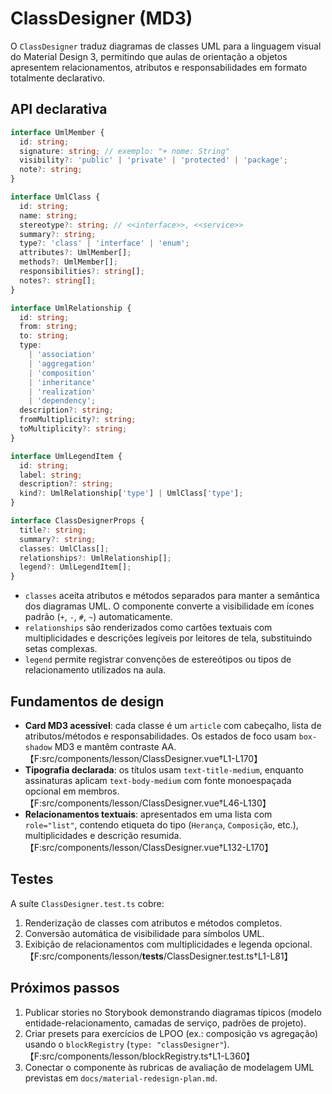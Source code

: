 # ClassDesigner (MD3)

O `ClassDesigner` traduz diagramas de classes UML para a linguagem visual do Material Design 3, permitindo que aulas de orientação a objetos apresentem relacionamentos, atributos e responsabilidades em formato totalmente declarativo.

## API declarativa

```ts
interface UmlMember {
  id: string;
  signature: string; // exemplo: "+ nome: String"
  visibility?: 'public' | 'private' | 'protected' | 'package';
  note?: string;
}

interface UmlClass {
  id: string;
  name: string;
  stereotype?: string; // <<interface>>, <<service>>
  summary?: string;
  type?: 'class' | 'interface' | 'enum';
  attributes?: UmlMember[];
  methods?: UmlMember[];
  responsibilities?: string[];
  notes?: string[];
}

interface UmlRelationship {
  id: string;
  from: string;
  to: string;
  type:
    | 'association'
    | 'aggregation'
    | 'composition'
    | 'inheritance'
    | 'realization'
    | 'dependency';
  description?: string;
  fromMultiplicity?: string;
  toMultiplicity?: string;
}

interface UmlLegendItem {
  id: string;
  label: string;
  description?: string;
  kind?: UmlRelationship['type'] | UmlClass['type'];
}

interface ClassDesignerProps {
  title?: string;
  summary?: string;
  classes: UmlClass[];
  relationships?: UmlRelationship[];
  legend?: UmlLegendItem[];
}
```

- `classes` aceita atributos e métodos separados para manter a semântica dos diagramas UML. O componente converte a visibilidade em ícones padrão (`+`, `-`, `#`, `~`) automaticamente.
- `relationships` são renderizados como cartões textuais com multiplicidades e descrições legíveis por leitores de tela, substituindo setas complexas.
- `legend` permite registrar convenções de estereótipos ou tipos de relacionamento utilizados na aula.

## Fundamentos de design

- **Card MD3 acessível**: cada classe é um `article` com cabeçalho, lista de atributos/métodos e responsabilidades. Os estados de foco usam `box-shadow` MD3 e mantêm contraste AA. 【F:src/components/lesson/ClassDesigner.vue†L1-L170】
- **Tipografia declarada**: os títulos usam `text-title-medium`, enquanto assinaturas aplicam `text-body-medium` com fonte monoespaçada opcional em membros. 【F:src/components/lesson/ClassDesigner.vue†L46-L130】
- **Relacionamentos textuais**: apresentados em uma lista com `role="list"`, contendo etiqueta do tipo (`Herança`, `Composição`, etc.), multiplicidades e descrição resumida. 【F:src/components/lesson/ClassDesigner.vue†L132-L170】

## Testes

A suíte `ClassDesigner.test.ts` cobre:

1. Renderização de classes com atributos e métodos completos.
2. Conversão automática de visibilidade para símbolos UML.
3. Exibição de relacionamentos com multiplicidades e legenda opcional. 【F:src/components/lesson/**tests**/ClassDesigner.test.ts†L1-L81】

## Próximos passos

1. Publicar stories no Storybook demonstrando diagramas típicos (modelo entidade-relacionamento, camadas de serviço, padrões de projeto).
2. Criar presets para exercícios de LPOO (ex.: composição vs agregação) usando o `blockRegistry` (`type: "classDesigner"`). 【F:src/components/lesson/blockRegistry.ts†L1-L360】
3. Conectar o componente às rubricas de avaliação de modelagem UML previstas em `docs/material-redesign-plan.md`.
